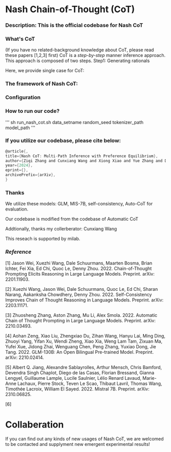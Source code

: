 # Nash Chain-of-Thought (CoT)

### Description: This is the official codebase for Nash CoT

### What's CoT

(If you have no related-background knowledge about CoT, please read these papers [1,2,3] first) CoT is a *step-by-step* manner inference approach. This approach is composed of two steps. Step1: Generating rationals 

Here, we provide single case for CoT:


### The framework of Nash CoT:

### Configuration

### How to run our code?

'''
sh run_nash_cot.sh data_setname random_seed tokenizer_path model_path
'''

### If you utilize our codebase, please cite below:

```c
@article{,
title={Nash CoT: Multi-Path Inference with Preference Equilibrium}, 
author={Ziqi Zhang and Cunxiang Wang and Xiong Xiao and Yue Zhang and Donglin Wang},
year={2024},
eprint={},
archivePrefix={arXiv},
}
```

### Thanks 

We utilize these models: GLM, MIS-7B, self-consistency, Auto-CoT for evaluation.

Our codebase is modified from the codebase of Automatic CoT

Addtionally, thanks my collerberator: Cunxiang Wang

This reseach is supported by milab.

### *Reference*

[1] Jason Wei, Xuezhi Wang, Dale Schuurmans, Maarten Bosma, Brian Ichter, Fei Xia, Ed Chi, Quoc Le, Denny Zhou. 2022. Chain-of-Thought Prompting Elicits Reasoning in Large Language Models. Preprint. arXiv: 2201.11903.

[2] Xuezhi Wang, Jason Wei, Dale Schuurmans, Quoc Le, Ed Chi, Sharan Narang, Aakanksha Chowdhery, Denny Zhou. 2022. Self-Consistency Improves Chain of Thought Reasoning in Language Models. Preprint. arXiv: 2203.11171.

[3] Zhuosheng Zhang, Aston Zhang, Mu Li, Alex Smola. 2022. Automatic Chain of Thought Prompting in Large Language Models. Preprint. arXiv: 2210.03493.

[4] Aohan Zeng, Xiao Liu, Zhengxiao Du, Zihan Wang, Hanyu Lai, Ming Ding, Zhuoyi Yang, Yifan Xu, Wendi Zheng, Xiao Xia, Weng Lam Tam, Zixuan Ma, Yufei Xue, Jidong Zhai, Wenguang Chen, Peng Zhang, Yuxiao Dong, Jie Tang. 2022. GLM-130B: An Open Bilingual Pre-trained Model. Preprint. arXiv: 2210.02414.

[5] Albert Q. Jiang, Alexandre Sablayrolles, Arthur Mensch, Chris Bamford, Devendra Singh Chaplot, Diego de las Casas, Florian Bressand, Gianna Lengyel, Guillaume Lample, Lucile Saulnier, Lélio Renard Lavaud, Marie-Anne Lachaux, Pierre Stock, Teven Le Scao, Thibaut Lavril, Thomas Wang, Timothée Lacroix, William El Sayed. 2022. Mistral 7B. Preprint. arXiv: 2310.06825.

[6] 

# Collaberation 

If you can find out any kinds of new usages of Nash CoT, we are welcomed to be contacted and supplyment new emergent experimental results!
